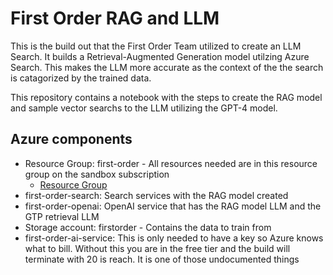 # First Order RAG and LLM

This is the build out that the First Order Team utilized to create an LLM Search.  It builds a Retrieval-Augmented Generation model utilzing Azure Search.  This makes the LLM more accurate as the context of the the search is catagorized by the trained data.

This repository contains a notebook with the steps to create the RAG model and sample vector searchs to the LLM utilizing the GPT-4 model.

## Azure components 

- Resource Group: first-order -  All resources needed are in this resource group on the sandbox subscription
  - [Resource Group](https://portal.azure.com/#@bscanalytics.com/resource/subscriptions/f939fbbd-cf94-451b-a45c-1be6bc755761/resourceGroups/first-order/overview)
- first-order-search: Search services with the RAG model created
- first-order-openai: OpenAI service that has the RAG model LLM and the GTP retrieval LLM
- Storage account: firstorder - Contains the data to train from
- first-order-ai-service:  This is only needed to have a key so Azure knows what to bill.  Without this you are in the free tier and the build will terminate with 20 is reach.  It is one of those undocumented things


